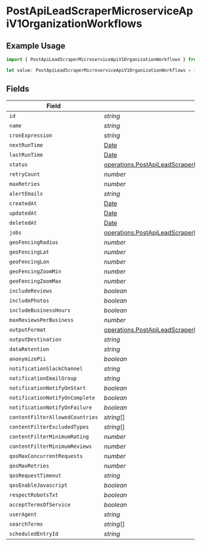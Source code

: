 # PostApiLeadScraperMicroserviceApiV1OrganizationWorkflows

## Example Usage

```typescript
import { PostApiLeadScraperMicroserviceApiV1OrganizationWorkflows } from "oppulence-backend-sdk/models/operations";

let value: PostApiLeadScraperMicroserviceApiV1OrganizationWorkflows = {};
```

## Fields

| Field                                                                                                                                                            | Type                                                                                                                                                             | Required                                                                                                                                                         | Description                                                                                                                                                      |
| ---------------------------------------------------------------------------------------------------------------------------------------------------------------- | ---------------------------------------------------------------------------------------------------------------------------------------------------------------- | ---------------------------------------------------------------------------------------------------------------------------------------------------------------- | ---------------------------------------------------------------------------------------------------------------------------------------------------------------- |
| `id`                                                                                                                                                             | *string*                                                                                                                                                         | :heavy_minus_sign:                                                                                                                                               | N/A                                                                                                                                                              |
| `name`                                                                                                                                                           | *string*                                                                                                                                                         | :heavy_minus_sign:                                                                                                                                               | N/A                                                                                                                                                              |
| `cronExpression`                                                                                                                                                 | *string*                                                                                                                                                         | :heavy_minus_sign:                                                                                                                                               | N/A                                                                                                                                                              |
| `nextRunTime`                                                                                                                                                    | [Date](https://developer.mozilla.org/en-US/docs/Web/JavaScript/Reference/Global_Objects/Date)                                                                    | :heavy_minus_sign:                                                                                                                                               | N/A                                                                                                                                                              |
| `lastRunTime`                                                                                                                                                    | [Date](https://developer.mozilla.org/en-US/docs/Web/JavaScript/Reference/Global_Objects/Date)                                                                    | :heavy_minus_sign:                                                                                                                                               | N/A                                                                                                                                                              |
| `status`                                                                                                                                                         | [operations.PostApiLeadScraperMicroserviceApiV1OrganizationStatus](../../models/operations/postapileadscrapermicroserviceapiv1organizationstatus.md)             | :heavy_minus_sign:                                                                                                                                               | N/A                                                                                                                                                              |
| `retryCount`                                                                                                                                                     | *number*                                                                                                                                                         | :heavy_minus_sign:                                                                                                                                               | N/A                                                                                                                                                              |
| `maxRetries`                                                                                                                                                     | *number*                                                                                                                                                         | :heavy_minus_sign:                                                                                                                                               | N/A                                                                                                                                                              |
| `alertEmails`                                                                                                                                                    | *string*                                                                                                                                                         | :heavy_minus_sign:                                                                                                                                               | N/A                                                                                                                                                              |
| `createdAt`                                                                                                                                                      | [Date](https://developer.mozilla.org/en-US/docs/Web/JavaScript/Reference/Global_Objects/Date)                                                                    | :heavy_minus_sign:                                                                                                                                               | N/A                                                                                                                                                              |
| `updatedAt`                                                                                                                                                      | [Date](https://developer.mozilla.org/en-US/docs/Web/JavaScript/Reference/Global_Objects/Date)                                                                    | :heavy_minus_sign:                                                                                                                                               | N/A                                                                                                                                                              |
| `deletedAt`                                                                                                                                                      | [Date](https://developer.mozilla.org/en-US/docs/Web/JavaScript/Reference/Global_Objects/Date)                                                                    | :heavy_minus_sign:                                                                                                                                               | N/A                                                                                                                                                              |
| `jobs`                                                                                                                                                           | [operations.PostApiLeadScraperMicroserviceApiV1OrganizationJobs](../../models/operations/postapileadscrapermicroserviceapiv1organizationjobs.md)[]               | :heavy_minus_sign:                                                                                                                                               | N/A                                                                                                                                                              |
| `geoFencingRadius`                                                                                                                                               | *number*                                                                                                                                                         | :heavy_minus_sign:                                                                                                                                               | N/A                                                                                                                                                              |
| `geoFencingLat`                                                                                                                                                  | *number*                                                                                                                                                         | :heavy_minus_sign:                                                                                                                                               | N/A                                                                                                                                                              |
| `geoFencingLon`                                                                                                                                                  | *number*                                                                                                                                                         | :heavy_minus_sign:                                                                                                                                               | N/A                                                                                                                                                              |
| `geoFencingZoomMin`                                                                                                                                              | *number*                                                                                                                                                         | :heavy_minus_sign:                                                                                                                                               | N/A                                                                                                                                                              |
| `geoFencingZoomMax`                                                                                                                                              | *number*                                                                                                                                                         | :heavy_minus_sign:                                                                                                                                               | N/A                                                                                                                                                              |
| `includeReviews`                                                                                                                                                 | *boolean*                                                                                                                                                        | :heavy_minus_sign:                                                                                                                                               | N/A                                                                                                                                                              |
| `includePhotos`                                                                                                                                                  | *boolean*                                                                                                                                                        | :heavy_minus_sign:                                                                                                                                               | N/A                                                                                                                                                              |
| `includeBusinessHours`                                                                                                                                           | *boolean*                                                                                                                                                        | :heavy_minus_sign:                                                                                                                                               | N/A                                                                                                                                                              |
| `maxReviewsPerBusiness`                                                                                                                                          | *number*                                                                                                                                                         | :heavy_minus_sign:                                                                                                                                               | N/A                                                                                                                                                              |
| `outputFormat`                                                                                                                                                   | [operations.PostApiLeadScraperMicroserviceApiV1OrganizationOutputFormat](../../models/operations/postapileadscrapermicroserviceapiv1organizationoutputformat.md) | :heavy_minus_sign:                                                                                                                                               | N/A                                                                                                                                                              |
| `outputDestination`                                                                                                                                              | *string*                                                                                                                                                         | :heavy_minus_sign:                                                                                                                                               | N/A                                                                                                                                                              |
| `dataRetention`                                                                                                                                                  | *string*                                                                                                                                                         | :heavy_minus_sign:                                                                                                                                               | N/A                                                                                                                                                              |
| `anonymizePii`                                                                                                                                                   | *boolean*                                                                                                                                                        | :heavy_minus_sign:                                                                                                                                               | N/A                                                                                                                                                              |
| `notificationSlackChannel`                                                                                                                                       | *string*                                                                                                                                                         | :heavy_minus_sign:                                                                                                                                               | N/A                                                                                                                                                              |
| `notificationEmailGroup`                                                                                                                                         | *string*                                                                                                                                                         | :heavy_minus_sign:                                                                                                                                               | N/A                                                                                                                                                              |
| `notificationNotifyOnStart`                                                                                                                                      | *boolean*                                                                                                                                                        | :heavy_minus_sign:                                                                                                                                               | N/A                                                                                                                                                              |
| `notificationNotifyOnComplete`                                                                                                                                   | *boolean*                                                                                                                                                        | :heavy_minus_sign:                                                                                                                                               | N/A                                                                                                                                                              |
| `notificationNotifyOnFailure`                                                                                                                                    | *boolean*                                                                                                                                                        | :heavy_minus_sign:                                                                                                                                               | N/A                                                                                                                                                              |
| `contentFilterAllowedCountries`                                                                                                                                  | *string*[]                                                                                                                                                       | :heavy_minus_sign:                                                                                                                                               | N/A                                                                                                                                                              |
| `contentFilterExcludedTypes`                                                                                                                                     | *string*[]                                                                                                                                                       | :heavy_minus_sign:                                                                                                                                               | N/A                                                                                                                                                              |
| `contentFilterMinimumRating`                                                                                                                                     | *number*                                                                                                                                                         | :heavy_minus_sign:                                                                                                                                               | N/A                                                                                                                                                              |
| `contentFilterMinimumReviews`                                                                                                                                    | *number*                                                                                                                                                         | :heavy_minus_sign:                                                                                                                                               | N/A                                                                                                                                                              |
| `qosMaxConcurrentRequests`                                                                                                                                       | *number*                                                                                                                                                         | :heavy_minus_sign:                                                                                                                                               | N/A                                                                                                                                                              |
| `qosMaxRetries`                                                                                                                                                  | *number*                                                                                                                                                         | :heavy_minus_sign:                                                                                                                                               | N/A                                                                                                                                                              |
| `qosRequestTimeout`                                                                                                                                              | *string*                                                                                                                                                         | :heavy_minus_sign:                                                                                                                                               | N/A                                                                                                                                                              |
| `qosEnableJavascript`                                                                                                                                            | *boolean*                                                                                                                                                        | :heavy_minus_sign:                                                                                                                                               | N/A                                                                                                                                                              |
| `respectRobotsTxt`                                                                                                                                               | *boolean*                                                                                                                                                        | :heavy_minus_sign:                                                                                                                                               | N/A                                                                                                                                                              |
| `acceptTermsOfService`                                                                                                                                           | *boolean*                                                                                                                                                        | :heavy_minus_sign:                                                                                                                                               | N/A                                                                                                                                                              |
| `userAgent`                                                                                                                                                      | *string*                                                                                                                                                         | :heavy_minus_sign:                                                                                                                                               | N/A                                                                                                                                                              |
| `searchTerms`                                                                                                                                                    | *string*[]                                                                                                                                                       | :heavy_minus_sign:                                                                                                                                               | N/A                                                                                                                                                              |
| `scheduledEntryId`                                                                                                                                               | *string*                                                                                                                                                         | :heavy_minus_sign:                                                                                                                                               | N/A                                                                                                                                                              |